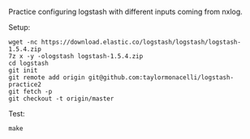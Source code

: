 Practice configuring logstash with different inputs coming from nxlog.

Setup:
```
wget -nc https://download.elastic.co/logstash/logstash/logstash-1.5.4.zip
7z x -y -ologstash logstash-1.5.4.zip
cd logstash
git init
git remote add origin git@github.com:taylormonacelli/logstash-practice2
git fetch -p
git checkout -t origin/master
```

Test:
```
make
```
